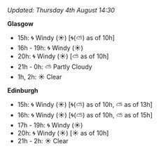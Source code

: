 *Updated: Thursday 4th August 14:30*

**Glasgow**

* 15h: :cyclone: Windy (:sunny:) [:cyclone:(:partly_sunny:) as of 10h]
* 16h - 19h: :cyclone: Windy (:sunny:)
* 20h: :cyclone: Windy (:sunny:) [:partly_sunny: as of 10h]
* 21h - 0h: :partly_sunny: Partly Cloudy
* 1h, 2h: :sunny: Clear

**Edinburgh**

* 15h: :cyclone: Windy (:sunny:) [:cyclone:(:partly_sunny:) as of 10h, :partly_sunny: as of 13h]
* 16h: :cyclone: Windy (:sunny:) [:cyclone:(:partly_sunny:) as of 10h, :partly_sunny: as of 15h]
* 17h - 19h: :cyclone: Windy (:sunny:)
* 20h: :cyclone: Windy (:sunny:) [:sunny: as of 10h]
* 21h - 2h: :sunny: Clear
